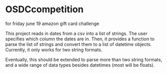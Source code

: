 OSDCcompetition
===============

for friday june 19 amazon gift card challenge

This project reads in dates from a csv into a list of strings.  The user specifies which column the dates are in.
Then, it provides a function to parse the list of strings and convert them to a list of datetime objects.  Currently, it only works for two string formats.

Eventually, this should be extended to parse more than two string formats, and a wide range of data types besides datetimes (most will be floats).
